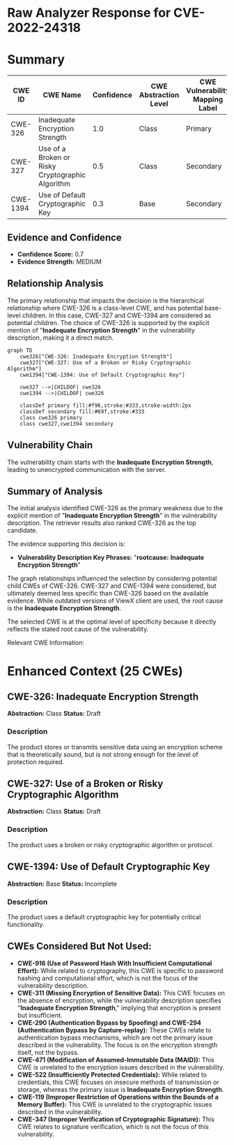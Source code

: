 # Raw Analyzer Response for CVE-2022-24318

# Summary
| CWE ID | CWE Name | Confidence | CWE Abstraction Level | CWE Vulnerability Mapping Label | CWE-Vulnerability Mapping Notes |
|---|---|---|---|---|---|
| CWE-326 | Inadequate Encryption Strength | 1.0 | Class | Primary | Allowed-with-Review |
| CWE-327 | Use of a Broken or Risky Cryptographic Algorithm | 0.5 | Class | Secondary | Allowed-with-Review |
| CWE-1394 | Use of Default Cryptographic Key | 0.3 | Base | Secondary | Allowed |

## Evidence and Confidence

*   **Confidence Score:** 0.7
*   **Evidence Strength:** MEDIUM

## Relationship Analysis
The primary relationship that impacts the decision is the hierarchical relationship where CWE-326 is a class-level CWE, and has potential base-level children. In this case, CWE-327 and CWE-1394 are considered as potential children. The choice of CWE-326 is supported by the explicit mention of "**Inadequate Encryption Strength**" in the vulnerability description, making it a direct match.

```mermaid
graph TD
    cwe326["CWE-326: Inadequate Encryption Strength"]
    cwe327["CWE-327: Use of a Broken or Risky Cryptographic Algorithm"]
    cwe1394["CWE-1394: Use of Default Cryptographic Key"]

    cwe327 -->|CHILDOF| cwe326
    cwe1394 -->|CHILDOF| cwe326

    classDef primary fill:#f96,stroke:#333,stroke-width:2px
    classDef secondary fill:#69f,stroke:#333
    class cwe326 primary
    class cwe327,cwe1394 secondary
```

## Vulnerability Chain
The vulnerability chain starts with the **Inadequate Encryption Strength**, leading to unencrypted communication with the server.

## Summary of Analysis
The initial analysis identified CWE-326 as the primary weakness due to the explicit mention of "**Inadequate Encryption Strength**" in the vulnerability description. The retriever results also ranked CWE-326 as the top candidate.

The evidence supporting this decision is:
- **Vulnerability Description Key Phrases:** "**rootcause:** **Inadequate Encryption Strength**"

The graph relationships influenced the selection by considering potential child CWEs of CWE-326. CWE-327 and CWE-1394 were considered, but ultimately deemed less specific than CWE-326 based on the available evidence. While outdated versions of ViewX client are used, the root cause is the **Inadequate Encryption Strength**.

The selected CWE is at the optimal level of specificity because it directly reflects the stated root cause of the vulnerability.

Relevant CWE Information:

# Enhanced Context (25 CWEs)

## CWE-326: Inadequate Encryption Strength
**Abstraction:** Class
**Status:** Draft

### Description
The product stores or transmits sensitive data using an encryption scheme that is theoretically sound, but is not strong enough for the level of protection required.

## CWE-327: Use of a Broken or Risky Cryptographic Algorithm
**Abstraction:** Class
**Status:** Draft

### Description
The product uses a broken or risky cryptographic algorithm or protocol.

## CWE-1394: Use of Default Cryptographic Key
**Abstraction:** Base
**Status:** Incomplete

### Description
The product uses a default cryptographic key for potentially critical functionality.

## CWEs Considered But Not Used:

*   **CWE-916 (Use of Password Hash With Insufficient Computational Effort):** While related to cryptography, this CWE is specific to password hashing and computational effort, which is not the focus of the vulnerability description.
*   **CWE-311 (Missing Encryption of Sensitive Data):** This CWE focuses on the absence of encryption, while the vulnerability description specifies "**Inadequate Encryption Strength**," implying that encryption is present but insufficient.
*   **CWE-290 (Authentication Bypass by Spoofing) and CWE-294 (Authentication Bypass by Capture-replay):** These CWEs relate to authentication bypass mechanisms, which are not the primary issue described in the vulnerability. The focus is on the encryption strength itself, not the bypass.
*   **CWE-471 (Modification of Assumed-Immutable Data (MAID)):** This CWE is unrelated to the encryption issues described in the vulnerability.
*   **CWE-522 (Insufficiently Protected Credentials):** While related to credentials, this CWE focuses on insecure methods of transmission or storage, whereas the primary issue is **Inadequate Encryption Strength**.
*   **CWE-119 (Improper Restriction of Operations within the Bounds of a Memory Buffer):** This CWE is unrelated to the cryptographic issues described in the vulnerability.
*   **CWE-347 (Improper Verification of Cryptographic Signature):** This CWE relates to signature verification, which is not the focus of this vulnerability.